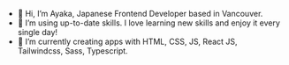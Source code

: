 - 👋 Hi, I’m Ayaka, Japanese Frontend Developer based in Vancouver.
- 👀 I’m using up-to-date skills. I love learning new skills and enjoy it every single day!
- 🌱 I’m currently creating apps with HTML, CSS, JS, React JS, Tailwindcss, Sass, Typescript.


<!---
banban-22/banban-22 is a ✨ special ✨ repository because its `README.md` (this file) appears on your GitHub profile.
You can click the Preview link to take a look at your changes.
--->
